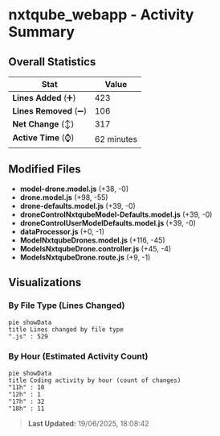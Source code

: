 # nxtqube_webapp - Activity Summary 

## Overall Statistics

| Stat                   | Value                                                             |
| ---------------------- | ----------------------------------------------------------------- |
| **Lines Added** (➕)   | 423                                          |
| **Lines Removed** (➖) | 106                                        |
| **Net Change** (↕)    | 317                |
| **Active Time** (⌚)   | 62 minutes |


## Modified Files
- **model-drone.model.js** (+38, -0)
- **drone.model.js** (+98, -55)
- **drone-defaults.model.js** (+39, -0)
- **droneControlNxtqubeModel-Defaults.model.js** (+39, -0)
- **droneControlUserModelDefaults.model.js** (+39, -0)
- **dataProcessor.js** (+0, -1)
- **ModelNxtqubeDrones.model.js** (+116, -45)
- **ModelsNxtqubeDrone.controller.js** (+45, -4)
- **ModelsNxtqubeDrone.route.js** (+9, -1)

## Visualizations

### By File Type (Lines Changed)

```mermaid
pie showData
title Lines changed by file type
".js" : 529
```

### By Hour (Estimated Activity Count)

```mermaid
pie showData
title Coding activity by hour (count of changes)
"11h" : 10
"12h" : 1
"17h" : 32
"18h" : 11
```


> **Last Updated:** 19/06/2025, 18:08:42